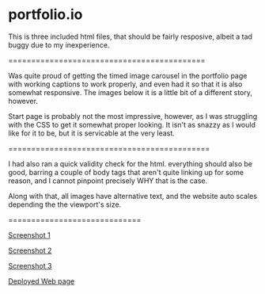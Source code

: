 # portfolio.io

This is three included html files, that should be fairly resposive, albeit a tad buggy due to my inexperience.

===========================================

Was quite proud of getting the timed image carousel in the portfolio page with working captions to work properly, and even had it so that it is also somewhat responsive. The images below it is a little bit of a different story, however.

Start page is probably not the most impressive, however, as I was struggling with the CSS to get it somewhat proper looking. It isn't as snazzy as I would like for it to be, but it is servicable at the very least.

============================================

I had also ran a quick validity check for the html. everything should also be good, barring a couple of body tags that aren't quite linking up for some reason, and I cannot pinpoint precisely WHY that is the case.

Along with that, all images have alternative text, and the website auto scales depending the the viewport's size.


=============================

[Screenshot 1](https://github.com/Relten98/portfolio.io/blob/main/Screenshot%20(136).png)

[Screenshot 2](https://github.com/Relten98/portfolio.io/blob/main/Screenshot%20(138).png)

[Screenshot 3](https://github.com/Relten98/portfolio.io/blob/main/Screenshot%20(139).png)

[Deployed Web page](https://github.com/Relten98/portfolio.io )
